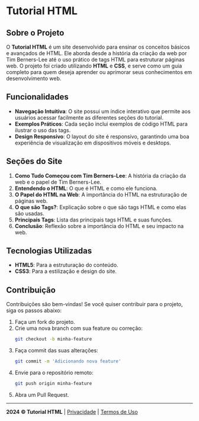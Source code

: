 # Tutorial HTML

## Sobre o Projeto

O **Tutorial HTML** é um site desenvolvido para ensinar os conceitos básicos e avançados de HTML. Ele aborda desde a história da criação da web por Tim Berners-Lee até o uso prático de tags HTML para estruturar páginas web. O projeto foi criado utilizando **HTML** e **CSS**, e serve como um guia completo para quem deseja aprender ou aprimorar seus conhecimentos em desenvolvimento web.

## Funcionalidades

- **Navegação Intuitiva**: O site possui um índice interativo que permite aos usuários acessar facilmente as diferentes seções do tutorial.
- **Exemplos Práticos**: Cada seção inclui exemplos de código HTML para ilustrar o uso das tags.
- **Design Responsivo**: O layout do site é responsivo, garantindo uma boa experiência de visualização em dispositivos móveis e desktops.

## Seções do Site

1. **Como Tudo Começou com Tim Berners-Lee**: A história da criação da web e o papel de Tim Berners-Lee.
2. **Entendendo o HTML**: O que é HTML e como ele funciona.
3. **O Papel do HTML na Web**: A importância do HTML na estruturação de páginas web.
4. **O que são Tags?**: Explicação sobre o que são tags HTML e como elas são usadas.
5. **Principais Tags**: Lista das principais tags HTML e suas funções.
6. **Conclusão**: Reflexão sobre a importância do HTML e seu impacto na web.

## Tecnologias Utilizadas

- **HTML5**: Para a estruturação do conteúdo.
- **CSS3**: Para a estilização e design do site.

## Contribuição

Contribuições são bem-vindas! Se você quiser contribuir para o projeto, siga os passos abaixo:

1. Faça um fork do projeto.
2. Crie uma nova branch com sua feature ou correção:
   ```bash
   git checkout -b minha-feature
   ```
3. Faça commit das suas alterações:
   ```bash
   git commit -m 'Adicionando nova feature'
   ```
4. Envie para o repositório remoto:
   ```bash
   git push origin minha-feature
   ```
5. Abra um Pull Request.

---

**2024 © Tutorial HTML** | [Privacidade](#) | [Termos de Uso](#)